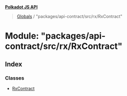 **[Polkadot JS API](../README.md)**

> [Globals](../globals.md) / "packages/api-contract/src/rx/RxContract"

# Module: "packages/api-contract/src/rx/RxContract"

## Index

### Classes

* [RxContract](../classes/_packages_api_contract_src_rx_rxcontract_.rxcontract.md)
